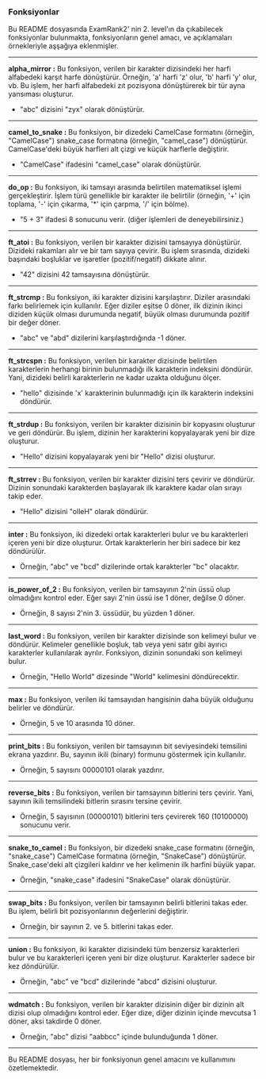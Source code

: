 ### Fonksiyonlar

Bu README dosyasında ExamRank2' nin 2. level'ın da çıkabilecek fonksiyonlar bulunmakta, fonksiyonların genel amacı, ve açıklamaları örnekleriyle aşşağıya eklenmişler.

---

**alpha_mirror :** Bu fonksiyon, verilen bir karakter dizisindeki her harfi alfabedeki karşıt harfe dönüştürür. Örneğin, 'a' harfi 'z' olur, 'b' harfi 'y' olur, vb. Bu işlem, her harfi alfabedeki zıt pozisyona dönüştürerek bir tür ayna yansıması oluşturur.
  - "abc" dizisini "zyx" olarak dönüştürür.

---

**camel_to_snake :** Bu fonksiyon, bir dizedeki CamelCase formatını (örneğin, "CamelCase") snake_case formatına (örneğin, "camel_case") dönüştürür. CamelCase'deki büyük harfleri alt çizgi ve küçük harflerle değiştirir.
  - "CamelCase" ifadesini "camel_case" olarak dönüştürür.

---

**do_op :** Bu fonksiyon, iki tamsayı arasında belirtilen matematiksel işlemi gerçekleştirir. İşlem türü genellikle bir karakter ile belirtilir (örneğin, '+' için toplama, '-' için çıkarma, '*' için çarpma, '/' için bölme).
  - "5 + 3" ifadesi 8 sonucunu verir. (diğer işlemleri de deneyebilirsiniz.)

---

**ft_atoi :** Bu fonksiyon, verilen bir karakter dizisini tamsayıya dönüştürür. Dizideki rakamları alır ve bir tam sayıya çevirir. Bu işlem sırasında, dizideki başındaki boşluklar ve işaretler (pozitif/negatif) dikkate alınır.
  - "42" dizisini 42 tamsayısına dönüştürür.

---

**ft_strcmp :** Bu fonksiyon, iki karakter dizisini karşılaştırır. Diziler arasındaki farkı belirlemek için kullanılır. Eğer diziler eşitse 0 döner, ilk dizinin ikinci diziden küçük olması durumunda negatif, büyük olması durumunda pozitif bir değer döner.
  - "abc" ve "abd" dizilerini karşılaştırdığında -1 döner.

---

**ft_strcspn :** Bu fonksiyon, verilen bir karakter dizisinde belirtilen karakterlerin herhangi birinin bulunmadığı ilk karakterin indeksini döndürür. Yani, dizideki belirli karakterlerin ne kadar uzakta olduğunu ölçer.
  - "hello" dizisinde 'x' karakterinin bulunmadığı için ilk karakterin indeksini döndürür.

---

**ft_strdup :** Bu fonksiyon, verilen bir karakter dizisinin bir kopyasını oluşturur ve geri döndürür. Bu işlem, dizinin her karakterini kopyalayarak yeni bir dize oluşturur.
  - "Hello" dizisini kopyalayarak yeni bir "Hello" dizisi oluşturur.

---

**ft_strrev :** Bu fonksiyon, verilen bir karakter dizisini ters çevirir ve döndürür. Dizinin sonundaki karakterden başlayarak ilk karaktere kadar olan sırayı takip eder.
  - "Hello" dizisini "olleH" olarak döndürür.

---

**inter :** Bu fonksiyon, iki dizedeki ortak karakterleri bulur ve bu karakterleri içeren yeni bir dize oluşturur. Ortak karakterlerin her biri sadece bir kez döndürülür.
  - Örneğin, "abc" ve "bcd" dizilerinde ortak karakterler "bc" olacaktır.

---

**is_power_of_2 :** Bu fonksiyon, verilen bir tamsayının 2'nin üssü olup olmadığını kontrol eder. Eğer sayı 2'nin üssü ise 1 döner, değilse 0 döner.
  - Örneğin, 8 sayısı 2'nin 3. üssüdür, bu yüzden 1 döner.

---

**last_word :** Bu fonksiyon, verilen bir karakter dizisinde son kelimeyi bulur ve döndürür. Kelimeler genellikle boşluk, tab veya yeni satır gibi ayırıcı karakterler kullanılarak ayrılır. Fonksiyon, dizinin sonundaki son kelimeyi bulur.
  - Örneğin, "Hello World" dizesinde "World" kelimesini döndürecektir.

---

**max :** Bu fonksiyon, verilen iki tamsayıdan hangisinin daha büyük olduğunu belirler ve döndürür.
  - Örneğin, 5 ve 10 arasında 10 döner.

---

**print_bits :** Bu fonksiyon, verilen bir tamsayının bit seviyesindeki temsilini ekrana yazdırır. Bu, sayının ikili (binary) formunu göstermek için kullanılır.
  - Örneğin, 5 sayısını 00000101 olarak yazdırır.

---

**reverse_bits :** Bu fonksiyon, verilen bir tamsayının bitlerini ters çevirir. Yani, sayının ikili temsilindeki bitlerin sırasını tersine çevirir.
  - Örneğin, 5 sayısının (00000101) bitlerini ters çevirerek 160 (10100000) sonucunu verir.

---

**snake_to_camel :** Bu fonksiyon, bir dizedeki snake_case formatını (örneğin, "snake_case") CamelCase formatına (örneğin, "SnakeCase") dönüştürür. Snake_case'deki alt çizgileri kaldırır ve her kelimenin ilk harfini büyük yapar.
  - Örneğin, "snake_case" ifadesini "SnakeCase" olarak dönüştürür.

---

**swap_bits :** Bu fonksiyon, verilen bir tamsayının belirli bitlerini takas eder. Bu işlem, belirli bit pozisyonlarının değerlerini değiştirir.
  - Örneğin, bir sayının 2. ve 5. bitlerini takas eder.

---

**union :** Bu fonksiyon, iki karakter dizisindeki tüm benzersiz karakterleri bulur ve bu karakterleri içeren yeni bir dize oluşturur. Karakterler sadece bir kez döndürülür.
  - Örneğin, "abc" ve "bcd" dizilerinde "abcd" dizisini oluşturur.
---

**wdmatch :** Bu fonksiyon, verilen bir karakter dizisinin diğer bir dizinin alt dizisi olup olmadığını kontrol eder. Eğer dize, diğer dizinin içinde mevcutsa 1 döner, aksi takdirde 0 döner.
  - Örneğin, "abc" dizisi "aabbcc" içinde bulunduğunda 1 döner.

---


Bu README dosyası, her bir fonksiyonun genel amacını ve kullanımını özetlemektedir.

